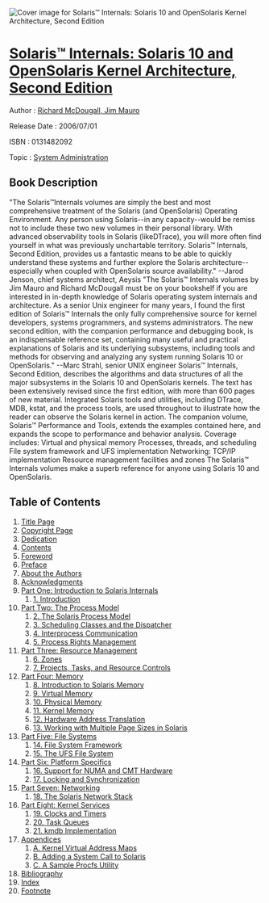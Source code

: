 ![Cover image for Solaris™ Internals: Solaris 10 and OpenSolaris Kernel Architecture, Second Edition](https://imgdetail.ebookreading.net/cover/cover/system_admin/EB0131482092.jpg)

[Solaris™ Internals: Solaris 10 and OpenSolaris Kernel Architecture, Second Edition](https://ebookreading.net/view/book/Solaris%E2%84%A2+Internals%3A+Solaris+10+and+OpenSolaris+Kernel+Architecture%2C+Second+Edition-EB0131482092_1.html "Solaris™ Internals: Solaris 10 and OpenSolaris Kernel Architecture, Second Edition")
====================================================================================================================

Author : [Richard McDougall](https://ebookreading.net/search/author/Richard+McDougall),[ Jim Mauro](https://ebookreading.net/search/author/+Jim+Mauro)

Release Date : 2006/07/01

ISBN : 0131482092

Topic : [System Administration](https://ebookreading.net/search/category/system-administration)

Book Description
-----------------

"The Solaris™Internals volumes are simply the best and most comprehensive treatment of the Solaris (and OpenSolaris) Operating Environment. Any person using Solaris--in any capacity--would be remiss not to include these two new volumes in their personal library. With advanced observability tools in Solaris (likeDTrace), you will more often find yourself in what was previously unchartable territory. Solaris™ Internals, Second Edition, provides us a fantastic means to be able to quickly understand these systems and further explore the Solaris architecture--especially when coupled with OpenSolaris source availability."
--Jarod Jenson, chief systems architect, Aeysis
"The Solaris™ Internals volumes by Jim Mauro and Richard McDougall must be on your bookshelf if you are interested in in-depth knowledge of Solaris operating system internals and architecture. As a senior Unix engineer for many years, I found the first edition of Solaris™ Internals the only fully comprehensive source for kernel developers, systems programmers, and systems administrators. The new second edition, with the companion performance and debugging book, is an indispensable reference set, containing many useful and practical explanations of Solaris and its underlying subsystems, including tools and methods for observing and analyzing any system running Solaris 10 or OpenSolaris."
--Marc Strahl, senior UNIX engineer
Solaris™ Internals, Second Edition, describes the algorithms and data structures of all the major subsystems in the Solaris 10 and OpenSolaris kernels. The text has been extensively revised since the first edition, with more than 600 pages of new material. Integrated Solaris tools and utilities, including DTrace, MDB, kstat, and the process tools, are used throughout to illustrate how the reader can observe the Solaris kernel in action. The companion volume, Solaris™ Performance and Tools, extends the examples contained here, and expands the scope to performance and behavior analysis. Coverage includes:
Virtual and physical memory
Processes, threads, and scheduling
File system framework and UFS implementation
Networking: TCP/IP implementation
Resource management facilities and zones
The Solaris™ Internals volumes make a superb reference for anyone using Solaris 10 and OpenSolaris.

              
Table of Contents
-----------------

1. [Title Page](https://ebookreading.net/view/book/Solaris%E2%84%A2+Internals%3A+Solaris+10+and+OpenSolaris+Kernel+Architecture%2C+Second+Edition-EB0131482092_2.html)
1. [Copyright Page](https://ebookreading.net/view/book/Solaris%E2%84%A2+Internals%3A+Solaris+10+and+OpenSolaris+Kernel+Architecture%2C+Second+Edition-EB0131482092_3.html)
1. [Dedication](https://ebookreading.net/view/book/Solaris%E2%84%A2+Internals%3A+Solaris+10+and+OpenSolaris+Kernel+Architecture%2C+Second+Edition-EB0131482092_4.html)
1. [Contents](https://ebookreading.net/view/book/Solaris%E2%84%A2+Internals%3A+Solaris+10+and+OpenSolaris+Kernel+Architecture%2C+Second+Edition-EB0131482092_5.html)
1. [Foreword](https://ebookreading.net/view/book/Solaris%E2%84%A2+Internals%3A+Solaris+10+and+OpenSolaris+Kernel+Architecture%2C+Second+Edition-EB0131482092_6.html)
1. [Preface](https://ebookreading.net/view/book/Solaris%E2%84%A2+Internals%3A+Solaris+10+and+OpenSolaris+Kernel+Architecture%2C+Second+Edition-EB0131482092_7.html)
1. [About the Authors](https://ebookreading.net/view/book/Solaris%E2%84%A2+Internals%3A+Solaris+10+and+OpenSolaris+Kernel+Architecture%2C+Second+Edition-EB0131482092_8.html)
1. [Acknowledgments](https://ebookreading.net/view/book/Solaris%E2%84%A2+Internals%3A+Solaris+10+and+OpenSolaris+Kernel+Architecture%2C+Second+Edition-EB0131482092_9.html)
1. [Part One: Introduction to Solaris Internals](https://ebookreading.net/view/book/Solaris%E2%84%A2+Internals%3A+Solaris+10+and+OpenSolaris+Kernel+Architecture%2C+Second+Edition-EB0131482092_10.html)
    1. [1. Introduction](https://ebookreading.net/view/book/Solaris%E2%84%A2+Internals%3A+Solaris+10+and+OpenSolaris+Kernel+Architecture%2C+Second+Edition-EB0131482092_11.html)
1. [Part Two: The Process Model](https://ebookreading.net/view/book/Solaris%E2%84%A2+Internals%3A+Solaris+10+and+OpenSolaris+Kernel+Architecture%2C+Second+Edition-EB0131482092_12.html)
    1. [2. The Solaris Process Model](https://ebookreading.net/view/book/Solaris%E2%84%A2+Internals%3A+Solaris+10+and+OpenSolaris+Kernel+Architecture%2C+Second+Edition-EB0131482092_13.html)
    1. [3. Scheduling Classes and the Dispatcher](https://ebookreading.net/view/book/Solaris%E2%84%A2+Internals%3A+Solaris+10+and+OpenSolaris+Kernel+Architecture%2C+Second+Edition-EB0131482092_14.html)
    1. [4. Interprocess Communication](https://ebookreading.net/view/book/Solaris%E2%84%A2+Internals%3A+Solaris+10+and+OpenSolaris+Kernel+Architecture%2C+Second+Edition-EB0131482092_15.html)
    1. [5. Process Rights Management](https://ebookreading.net/view/book/Solaris%E2%84%A2+Internals%3A+Solaris+10+and+OpenSolaris+Kernel+Architecture%2C+Second+Edition-EB0131482092_16.html)
1. [Part Three: Resource Management](https://ebookreading.net/view/book/Solaris%E2%84%A2+Internals%3A+Solaris+10+and+OpenSolaris+Kernel+Architecture%2C+Second+Edition-EB0131482092_17.html)
    1. [6. Zones](https://ebookreading.net/view/book/Solaris%E2%84%A2+Internals%3A+Solaris+10+and+OpenSolaris+Kernel+Architecture%2C+Second+Edition-EB0131482092_18.html)
    1. [7. Projects, Tasks, and Resource Controls](https://ebookreading.net/view/book/Solaris%E2%84%A2+Internals%3A+Solaris+10+and+OpenSolaris+Kernel+Architecture%2C+Second+Edition-EB0131482092_19.html)
1. [Part Four: Memory](https://ebookreading.net/view/book/Solaris%E2%84%A2+Internals%3A+Solaris+10+and+OpenSolaris+Kernel+Architecture%2C+Second+Edition-EB0131482092_20.html)
    1. [8. Introduction to Solaris Memory](https://ebookreading.net/view/book/Solaris%E2%84%A2+Internals%3A+Solaris+10+and+OpenSolaris+Kernel+Architecture%2C+Second+Edition-EB0131482092_21.html)
    1. [9. Virtual Memory](https://ebookreading.net/view/book/Solaris%E2%84%A2+Internals%3A+Solaris+10+and+OpenSolaris+Kernel+Architecture%2C+Second+Edition-EB0131482092_22.html)
    1. [10. Physical Memory](https://ebookreading.net/view/book/Solaris%E2%84%A2+Internals%3A+Solaris+10+and+OpenSolaris+Kernel+Architecture%2C+Second+Edition-EB0131482092_23.html)
    1. [11. Kernel Memory](https://ebookreading.net/view/book/Solaris%E2%84%A2+Internals%3A+Solaris+10+and+OpenSolaris+Kernel+Architecture%2C+Second+Edition-EB0131482092_24.html)
    1. [12. Hardware Address Translation](https://ebookreading.net/view/book/Solaris%E2%84%A2+Internals%3A+Solaris+10+and+OpenSolaris+Kernel+Architecture%2C+Second+Edition-EB0131482092_25.html)
    1. [13. Working with Multiple Page Sizes in Solaris](https://ebookreading.net/view/book/Solaris%E2%84%A2+Internals%3A+Solaris+10+and+OpenSolaris+Kernel+Architecture%2C+Second+Edition-EB0131482092_26.html)
1. [Part Five: File Systems](https://ebookreading.net/view/book/Solaris%E2%84%A2+Internals%3A+Solaris+10+and+OpenSolaris+Kernel+Architecture%2C+Second+Edition-EB0131482092_27.html)
    1. [14. File System Framework](https://ebookreading.net/view/book/Solaris%E2%84%A2+Internals%3A+Solaris+10+and+OpenSolaris+Kernel+Architecture%2C+Second+Edition-EB0131482092_28.html)
    1. [15. The UFS File System](https://ebookreading.net/view/book/Solaris%E2%84%A2+Internals%3A+Solaris+10+and+OpenSolaris+Kernel+Architecture%2C+Second+Edition-EB0131482092_29.html)
1. [Part Six: Platform Specifics](https://ebookreading.net/view/book/Solaris%E2%84%A2+Internals%3A+Solaris+10+and+OpenSolaris+Kernel+Architecture%2C+Second+Edition-EB0131482092_30.html)
    1. [16. Support for NUMA and CMT Hardware](https://ebookreading.net/view/book/Solaris%E2%84%A2+Internals%3A+Solaris+10+and+OpenSolaris+Kernel+Architecture%2C+Second+Edition-EB0131482092_31.html)
    1. [17. Locking and Synchronization](https://ebookreading.net/view/book/Solaris%E2%84%A2+Internals%3A+Solaris+10+and+OpenSolaris+Kernel+Architecture%2C+Second+Edition-EB0131482092_32.html)
1. [Part Seven: Networking](https://ebookreading.net/view/book/Solaris%E2%84%A2+Internals%3A+Solaris+10+and+OpenSolaris+Kernel+Architecture%2C+Second+Edition-EB0131482092_33.html)
    1. [18. The Solaris Network Stack](https://ebookreading.net/view/book/Solaris%E2%84%A2+Internals%3A+Solaris+10+and+OpenSolaris+Kernel+Architecture%2C+Second+Edition-EB0131482092_34.html)
1. [Part Eight: Kernel Services](https://ebookreading.net/view/book/Solaris%E2%84%A2+Internals%3A+Solaris+10+and+OpenSolaris+Kernel+Architecture%2C+Second+Edition-EB0131482092_35.html)
    1. [19. Clocks and Timers](https://ebookreading.net/view/book/Solaris%E2%84%A2+Internals%3A+Solaris+10+and+OpenSolaris+Kernel+Architecture%2C+Second+Edition-EB0131482092_36.html)
    1. [20. Task Queues](https://ebookreading.net/view/book/Solaris%E2%84%A2+Internals%3A+Solaris+10+and+OpenSolaris+Kernel+Architecture%2C+Second+Edition-EB0131482092_37.html)
    1. [21. kmdb Implementation](https://ebookreading.net/view/book/Solaris%E2%84%A2+Internals%3A+Solaris+10+and+OpenSolaris+Kernel+Architecture%2C+Second+Edition-EB0131482092_38.html)
1. [Appendices](https://ebookreading.net/view/book/Solaris%E2%84%A2+Internals%3A+Solaris+10+and+OpenSolaris+Kernel+Architecture%2C+Second+Edition-EB0131482092_39.html)
    1. [A. Kernel Virtual Address Maps](https://ebookreading.net/view/book/Solaris%E2%84%A2+Internals%3A+Solaris+10+and+OpenSolaris+Kernel+Architecture%2C+Second+Edition-EB0131482092_40.html)
    1. [B. Adding a System Call to Solaris](https://ebookreading.net/view/book/Solaris%E2%84%A2+Internals%3A+Solaris+10+and+OpenSolaris+Kernel+Architecture%2C+Second+Edition-EB0131482092_41.html)
    1. [C. A Sample Procfs Utility](https://ebookreading.net/view/book/Solaris%E2%84%A2+Internals%3A+Solaris+10+and+OpenSolaris+Kernel+Architecture%2C+Second+Edition-EB0131482092_42.html)
1. [Bibliography](https://ebookreading.net/view/book/Solaris%E2%84%A2+Internals%3A+Solaris+10+and+OpenSolaris+Kernel+Architecture%2C+Second+Edition-EB0131482092_43.html)
1. [Index](https://ebookreading.net/view/book/Solaris%E2%84%A2+Internals%3A+Solaris+10+and+OpenSolaris+Kernel+Architecture%2C+Second+Edition-EB0131482092_44.html)
1. [Footnote](https://ebookreading.net/view/book/Solaris%E2%84%A2+Internals%3A+Solaris+10+and+OpenSolaris+Kernel+Architecture%2C+Second+Edition-EB0131482092_46.html)
